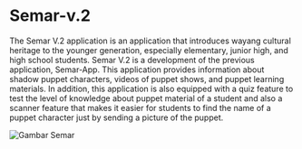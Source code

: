 # Semar-v.2

The Semar V.2 application is an application that introduces wayang cultural heritage to the younger generation, especially elementary, junior high, and high school students. Semar V.2 is a development of the previous application, Semar-App. This application provides information about shadow puppet characters, videos of puppet shows, and puppet learning materials. In addition, this application is also equipped with a quiz feature to test the level of knowledge about puppet material of a student and also a scanner feature that makes it easier for students to find the name of a puppet character just by sending a picture of the puppet.

<img id="gambar_semar" src="https://github.com/PtnBahrum/Semar-v.2/assets/81005654/6094a83e-7352-4650-8be4-175ac5e48a51" alt="Gambar Semar">
<br>
